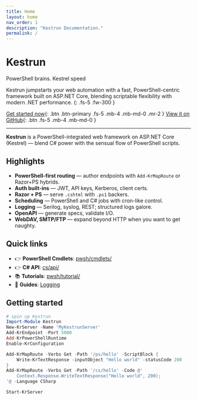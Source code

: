 ```yaml
---
title: Home
layout: home
nav_order: 1
description: "Kestrun Documentation."
permalink: /
---
```

<!-- markdownlint-disable MD033 -->
<h1 class="wordmark wordmark--gradient wordmark--glow">Kestrun</h1>
<p class="wordmark-tagline">
PowerShell brains. Kestrel speed
</p>

Kestrun jumpstarts your web automation with a fast, PowerShell-centric framework built on ASP.NET Core,
blending scriptable flexibility with modern .NET performance.
{: .fs-5 .fw-300 }

[Get started now](#getting-started){: .btn .btn-primary .fs-5 .mb-4 .mb-md-0 .mr-2 }
[View it on GitHub][Kestrun repo]{: .btn .fs-5 .mb-4 .mb-md-0 }

---

**Kestrun** is a PowerShell-integrated web framework on ASP.NET Core (Kestrel) — blend C# power with the sensual flow of PowerShell scripts.

## Highlights

- **PowerShell-first routing** — author endpoints with `Add-KrMapRoute` or Razor+PS hybrids.
- **Auth built-ins** — JWT, API keys, Kerberos, client certs.
- **Razor + PS** — serve `.cshtml` with `.ps1` backers.
- **Scheduling** — PowerShell and C# jobs with cron-like control.
- **Logging** — Serilog, syslog, REST; structured logs galore.
- **OpenAPI** — generate specs, validate I/O.
- **WebDAV, SMTP/FTP** — expand beyond HTTP when you want to get naughty.

## Quick links

- 👉 **PowerShell Cmdlets**: [pwsh/cmdlets/](/pwsh/cmdlets/)
- 👉 **C# API**: [cs/api/](/cs/api/)
- 📚 **Tutorials**: [pwsh/tutorial/](/pwsh/tutorial/)
- 📘 **Guides**: [Logging](/guides/)

## Getting started

```powershell
# spin up Kestrun
Import-Module Kestrun
New-KrServer -Name 'MyKestrunServer'
Add-KrEndpoint -Port 5000
Add-KrPowerShellRuntime
Enable-KrConfiguration

Add-KrMapRoute -Verbs Get -Path '/ps/hello' -ScriptBlock {
    Write-KrTextResponse -inputObject "Hello world" -statusCode 200
}
Add-KrMapRoute -Verbs Get -Path '/cs/hello' -Code @'
    Context.Response.WriteTextResponse("Hello world", 200);
'@ -Language CSharp

Start-KrServer

```

[Kestrun repo]: https://github.com/kestrun/kestrun
